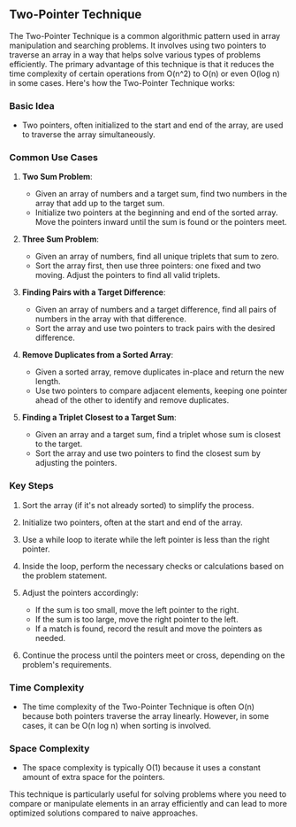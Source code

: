 ## Two-Pointer Technique

The Two-Pointer Technique is a common algorithmic pattern used in array manipulation and searching problems. It involves using two pointers to traverse an array in a way that helps solve various types of problems efficiently. The primary advantage of this technique is that it reduces the time complexity of certain operations from O(n^2) to O(n) or even O(log n) in some cases. Here's how the Two-Pointer Technique works:

### Basic Idea
- Two pointers, often initialized to the start and end of the array, are used to traverse the array simultaneously.

### Common Use Cases
1. **Two Sum Problem**:
   - Given an array of numbers and a target sum, find two numbers in the array that add up to the target sum.
   - Initialize two pointers at the beginning and end of the sorted array. Move the pointers inward until the sum is found or the pointers meet.

2. **Three Sum Problem**:
   - Given an array of numbers, find all unique triplets that sum to zero.
   - Sort the array first, then use three pointers: one fixed and two moving. Adjust the pointers to find all valid triplets.

3. **Finding Pairs with a Target Difference**:
   - Given an array of numbers and a target difference, find all pairs of numbers in the array with that difference.
   - Sort the array and use two pointers to track pairs with the desired difference.

4. **Remove Duplicates from a Sorted Array**:
   - Given a sorted array, remove duplicates in-place and return the new length.
   - Use two pointers to compare adjacent elements, keeping one pointer ahead of the other to identify and remove duplicates.

5. **Finding a Triplet Closest to a Target Sum**:
   - Given an array and a target sum, find a triplet whose sum is closest to the target.
   - Sort the array and use two pointers to find the closest sum by adjusting the pointers.

### Key Steps
1. Sort the array (if it's not already sorted) to simplify the process.

2. Initialize two pointers, often at the start and end of the array.

3. Use a while loop to iterate while the left pointer is less than the right pointer.

4. Inside the loop, perform the necessary checks or calculations based on the problem statement.

5. Adjust the pointers accordingly:
   - If the sum is too small, move the left pointer to the right.
   - If the sum is too large, move the right pointer to the left.
   - If a match is found, record the result and move the pointers as needed.

6. Continue the process until the pointers meet or cross, depending on the problem's requirements.

### Time Complexity
- The time complexity of the Two-Pointer Technique is often O(n) because both pointers traverse the array linearly. However, in some cases, it can be O(n log n) when sorting is involved.

### Space Complexity
- The space complexity is typically O(1) because it uses a constant amount of extra space for the pointers.

This technique is particularly useful for solving problems where you need to compare or manipulate elements in an array efficiently and can lead to more optimized solutions compared to naive approaches.
